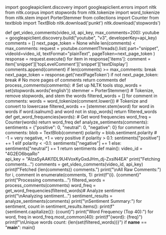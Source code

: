 import googleapiclient.discovery
import googleapiclient.errors
import nltk
from nltk.corpus import stopwords
from nltk.tokenize import word_tokenize
from nltk.stem import PorterStemmer
from collections import Counter
from textblob import TextBlob
nltk.download('punkt')
nltk.download('stopwords')

def get_video_comments(video_id, api_key, max_comments=200):
    youtube = googleapiclient.discovery.build("youtube", "v3", developerKey=api_key)
    comments = []
    next_page_token = None
    while len(comments) < max_comments:
        request = youtube.commentThreads().list(
            part="snippet",
            videoId=video_id,
            textFormat="plainText",
            pageToken=next_page_token
        )
        response = request.execute()
        for item in response['items']:
            comment = item['snippet']['topLevelComment']['snippet']['textDisplay']
            comments.append(comment)
            if len(comments) >= max_comments:
                break
        next_page_token = response.get('nextPageToken')
        if not next_page_token:
            break  # No more pages of comments
    return comments
def process_comments(comments):
    # Set up NLTK tools
    stop_words = set(stopwords.words('english'))
    stemmer = PorterStemmer()
    # Tokenize, remove stopwords, and stem the words
    filtered_words = []
    for comment in comments:
        words = word_tokenize(comment.lower())  # Tokenize and convert to lowercase
        filtered_words += [stemmer.stem(word) for word in words if word.isalnum() and word not in stop_words]
    return filtered_words
def get_word_frequencies(words):
    # Get word frequencies
    word_freq = Counter(words)
    return word_freq
def analyze_sentiments(comments):
    sentiments = {"positive": 0, "neutral": 0, "negative": 0}
    for comment in comments:
        blob = TextBlob(comment)
        polarity = blob.sentiment.polarity  # -1 = very negative, +1 = very positive
        if polarity > 0.1:
            sentiments["positive"] += 1
        elif polarity < -0.1:
            sentiments["negative"] += 1
        else:
            sentiments["neutral"] += 1
    return sentiments
def main():
    video_id = "4G2EO6bqaRo"  
    api_key = "AIzaSyAAKI1DL9U4VoxKyGxdJHm_dj-ZxsIN4EA" 
    print("Fetching comments...")
    comments = get_video_comments(video_id, api_key)
    print(f"Fetched {len(comments)} comments.")
    print("\nAll Raw Comments:")
    for i, comment in enumerate(comments, 1):
        print(f"{i}. {comment}"
    print("Processing comments...")
    filtered_words = process_comments(comments)
    word_freq = get_word_frequencies(filtered_words)# Analyze sentiment
    print("\nAnalyzing sentiment...")
    sentiment_results = analyze_sentiments(comments)
    print("\nSentiment Summary:")
    for sentiment, count in sentiment_results.items():
        print(f"{sentiment.capitalize()}: {count}")
    print("Word Frequency (Top 40):")
    for word, freq in word_freq.most_common(40):
        print(f"{word}: {freq}")
    print(f"\nUnique words count: {len(set(filtered_words))}")
if __name__ == "__main__":
    main()
